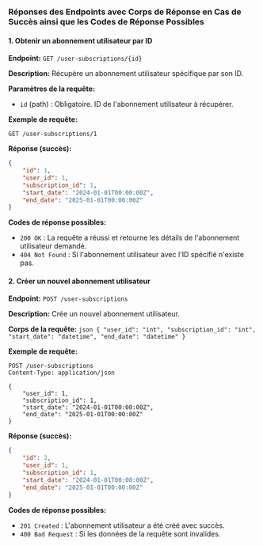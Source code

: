 ### Réponses des Endpoints avec Corps de Réponse en Cas de Succès ainsi que les Codes de Réponse Possibles


#### 1. Obtenir un abonnement utilisateur par ID
**Endpoint:** `GET /user-subscriptions/{id}`

**Description:** Récupère un abonnement utilisateur spécifique par son ID.

**Paramètres de la requête:**
- `id` (path) : Obligatoire. ID de l'abonnement utilisateur à récupérer.

**Exemple de requête:**
```
GET /user-subscriptions/1
```

**Réponse (succès):**
```json
{
    "id": 1,
    "user_id": 1,
    "subscription_id": 1,
    "start_date": "2024-01-01T00:00:00Z",
    "end_date": "2025-01-01T00:00:00Z"
}
```

**Codes de réponse possibles:**
- `200 OK` : La requête a réussi et retourne les détails de l'abonnement utilisateur demandé.
- `404 Not Found` : Si l'abonnement utilisateur avec l'ID spécifié n'existe pas.

#### 2. Créer un nouvel abonnement utilisateur
**Endpoint:** `POST /user-subscriptions`

**Description:** Crée un nouvel abonnement utilisateur.

**Corps de la requête:**
    ```json
    {
        "user_id": "int",
        "subscription_id": "int",
        "start_date": "datetime",
        "end_date": "datetime"
    }
    ```

**Exemple de requête:**
```
POST /user-subscriptions
Content-Type: application/json

{
    "user_id": 1,
    "subscription_id": 1,
    "start_date": "2024-01-01T00:00:00Z",
    "end_date": "2025-01-01T00:00:00Z"
}
```

**Réponse (succès):**
```json
{
    "id": 2,
    "user_id": 1,
    "subscription_id": 1,
    "start_date": "2024-01-01T00:00:00Z",
    "end_date": "2025-01-01T00:00:00Z"
}
```

**Codes de réponse possibles:**
- `201 Created` : L'abonnement utilisateur a été créé avec succès.
- `400 Bad Request` : Si les données de la requête sont invalides.